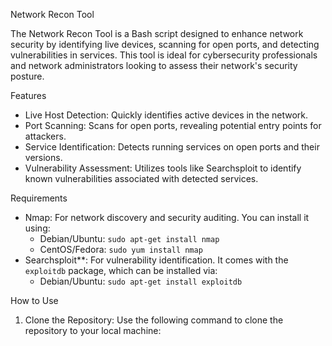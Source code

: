 Network Recon Tool

The Network Recon Tool is a Bash script designed to enhance network security by identifying live devices, scanning for open ports, and detecting vulnerabilities in services. This tool is ideal for cybersecurity professionals and network administrators looking to assess their network's security posture.

 Features

- Live Host Detection: Quickly identifies active devices in the network.
- Port Scanning: Scans for open ports, revealing potential entry points for attackers.
- Service Identification: Detects running services on open ports and their versions.
- Vulnerability Assessment: Utilizes tools like Searchsploit to identify known vulnerabilities associated with detected services.

Requirements

- Nmap: For network discovery and security auditing. You can install it using:
  - Debian/Ubuntu: `sudo apt-get install nmap`
  - CentOS/Fedora: `sudo yum install nmap`
- Searchsploit**: For vulnerability identification. It comes with the `exploitdb` package, which can be installed via:
  - Debian/Ubuntu: `sudo apt-get install exploitdb`

How to Use

1. Clone the Repository: Use the following command to clone the repository to your local machine:

   
